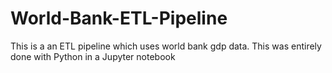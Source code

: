 # World-Bank-ETL-Pipeline
This is a an ETL pipeline which uses world bank gdp data. This was entirely done with Python in a Jupyter notebook
